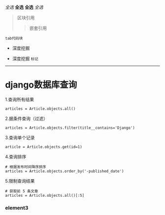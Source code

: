 *全选*
**全选**
__全选__
_全选_

>区块引用
>>嵌套引用

    tab代码块

+ 深度挖掘
- 深度挖掘
`标记`


___
# django数据库查询
1.查询所有结果

    articles = Article.objects.all()  
2.据条件查询（过滤）
    
    articles = Article.objects.filter(title__contains='Django')  
3.查询单个记录

    article = Article.objects.get(id=1)  
4.查询排序

    # 根据发布时间降序排序
    articles = Article.objects.order_by('-published_date')  
5.限制查询结果

    # 获取前 5 条文章
    articles = Article.objects.all()[:5]

### element3
